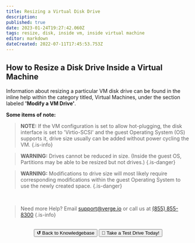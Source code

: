 ```yaml
---
title: Resizing a Virtual Disk Drive
description: 
published: true
date: 2023-01-24T19:27:42.060Z
tags: resize, disk, inside vm, inside virtual machine
editor: markdown
dateCreated: 2022-07-11T17:45:53.753Z
---
```


## How to Resize a Disk Drive Inside a Virtual Machine


Information about resizing a particular VM disk drive can be found in the inline help within the category titled, Virtual Machines, under the section labeled **'Modify a VM Drive'**.

**Some items of note:**
> **NOTE:** If the VM configuration is set to allow hot-plugging, the disk interface is set to 'Virtio-SCSI' and the guest Operating System (OS) supports it, drive size usually can be added without power cycling the VM.
{.is-info}


> **WARNING:** Drives cannot be reduced in size. (Inside the guest OS, Partitions may be able to be resized but not drives.)
> {.is-danger}

> **WARNING:** Modifications to drive size will most likely require corresponding modifications within the guest Operating System to use the newly created space.
> {.is-danger}

<br>

> Need more Help? Email <a href="mailto:support@verge.io?subject=Support Inquiry" target="_blank" rel="noopener noreferrer">support@verge.io</a> or call us at <a href="tel:+855-855-8300">(855) 855-8300</a>
{.is-info}

<br>
<div style="text-align: center">
  <a href="https://wiki.verge.io/en/public/kb"><button class="button-grey"> <b>↺</b> Back to Knowledgebase</button></a>
<a href="https://www.verge.io/test-drive"><button class="button-orange">🚗 Take a Test Drive Today!</button></a>
</div>
